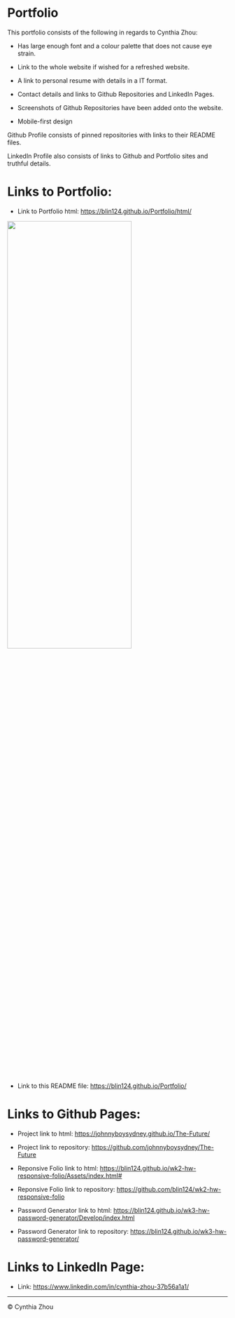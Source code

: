 # Portfolio

This portfolio consists of the following in regards to Cynthia Zhou:

* Has large enough font and a colour palette that does not cause eye strain.

* Link to the whole website if wished for a refreshed website.

* A link to personal resume with details in a IT format.

* Contact details and links to Github Repositories and LinkedIn Pages.

* Screenshots of Github Repositories have been added onto the website.

* Mobile-first design


Github Profile consists of pinned repositories with links to their README files.

LinkedIn Profile also consists of links to Github and Portfolio sites and truthful details.

# Links to Portfolio:

* Link to Portfolio html:
https://blin124.github.io/Portfolio/html/
<img src="/images/portfolio-html.png" width="75%" height="50%">

* Link to this README file:
https://blin124.github.io/Portfolio/

# Links to Github Pages:

* Project link to html:
https://johnnyboysydney.github.io/The-Future/

* Project link to repository:
https://github.com/johnnyboysydney/The-Future


* Reponsive Folio link to html:
https://blin124.github.io/wk2-hw-responsive-folio/Assets/index.html#

* Reponsive Folio link to repository:
https://github.com/blin124/wk2-hw-responsive-folio


* Password Generator link to html:
https://blin124.github.io/wk3-hw-password-generator/Develop/index.html

* Password Generator link to repository:
https://blin124.github.io/wk3-hw-password-generator/


# Links to LinkedIn Page:

* Link:
https://www.linkedin.com/in/cynthia-zhou-37b56a1a1/


- - -
© Cynthia Zhou
